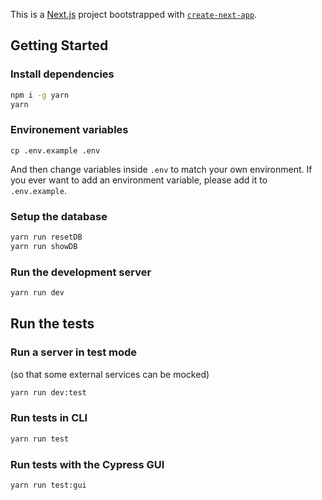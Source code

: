 This is a [Next.js](https://nextjs.org/) project bootstrapped with [`create-next-app`](https://github.com/vercel/next.js/tree/canary/packages/create-next-app).

## Getting Started

### Install dependencies

```sh
npm i -g yarn
yarn
```

### Environement variables

```
cp .env.example .env
```

And then change variables inside `.env` to match your own environment.
If you ever want to add an environment variable, please add it to `.env.example`.


### Setup the database

```sh
yarn run resetDB
yarn run showDB
```

### Run the development server

```bash
yarn run dev
```

## Run the tests

### Run a server in test mode

(so that some external services can be mocked)

```sh
yarn run dev:test
```

### Run tests in CLI

```sh
yarn run test
```
### Run tests with the Cypress GUI

```sh
yarn run test:gui
```